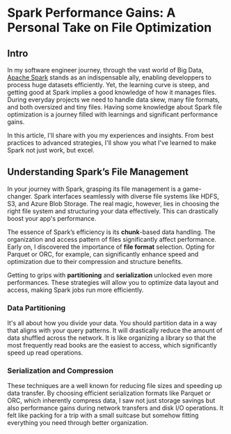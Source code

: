 # Spark Performance Gains: A Personal Take on File Optimization

## Intro

In my software engineer journey, through the vast world of Big Data, [Apache Spark](https://spark.apache.org/) stands as an indispensable ally,
enabling developpers to process huge datasets efficiently. Yet, the learning curve is steep, and getting good at Spark implies a good knowledge
of how it manages files. During everyday projects we need to handle data skew, many file formats, and both oversized and tiny files.
Having some knowledge about Spark file optimization is a journey filled with learnings and significant performance gains.

In this article, I'll share with you my experiences and insights. From best practices to advanced strategies, I'll show you what I've learned to make Spark not just work, but excel.

## Understanding Spark’s File Management

In your journey with Spark, grasping its file management is a game-changer. Spark interfaces seamlessly with diverse file systems like HDFS, S3, and Azure Blob Storage.
The real magic, however, lies in choosing the right file system and structuring your data effectively. This can drastically boost your app's performance.

The essence of Spark’s efficiency is its **chunk**-based data handling. The organization and access pattern of files significantly affect performance.
Early on, I discovered the importance of **file format** selection. Opting for Parquet or ORC, for example, can significantly enhance speed and optimization due to their compression and structure benefits.

Getting to grips with **partitioning** and **serialization** unlocked even more performances. These strategies will allow you to optimize data layout and access, making Spark jobs run more efficiently.

### Data Partitioning
It's all about how you divide your data. You should partition data in a way that aligns with your query patterns. It will drastically reduce the amount of data shuffled across the network.
It is like organizing a library so that the most frequently read books are the easiest to access, which significantly speed up read operations.

### Serialization and Compression
These techniques are a well known for reducing file sizes and speeding up data transfer. By choosing efficient serialization formats like Parquet or ORC, which inherently compress data, I saw not just storage savings but also performance gains during network transfers and disk I/O operations. It felt like packing for a trip with a small suitcase but somehow fitting everything you need through better organization.
